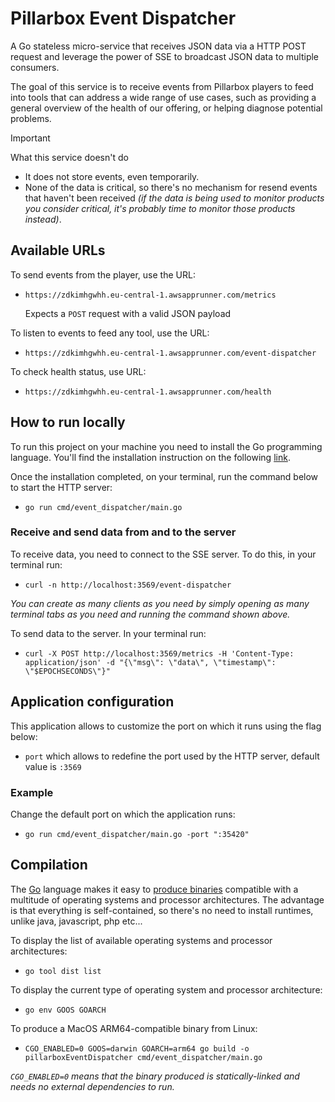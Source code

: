# Pillarbox Event Dispatcher

A Go stateless micro-service that receives JSON data via a HTTP POST request and
leverage the power of SSE to broadcast JSON data to multiple consumers.

The goal of this service is to receive events from Pillarbox players to feed into tools that can address a wide range of use cases, such as providing a general overview of the health of our offering, or helping diagnose potential problems.

> [!IMPORTANT]
>  What this service doesn't do
>
> - It does not store events, even temporarily.
> - None of the data is critical, so there's no mechanism for resend events that haven't been received *(if the data is being used to monitor products you consider critical, it's probably time to monitor those products instead)*.

## Available URLs

To send events from the player, use the URL:

- `https://zdkimhgwhh.eu-central-1.awsapprunner.com/metrics`

  Expects a `POST` request with a valid JSON payload

To listen to events to feed any tool, use the URL:

- `https://zdkimhgwhh.eu-central-1.awsapprunner.com/event-dispatcher`

To check health status, use URL:

- `https://zdkimhgwhh.eu-central-1.awsapprunner.com/health`

## How to run locally

To run this project on your machine you need to install the Go programming language. You'll find the installation instruction on the following [link](https://go.dev/doc/install).

Once the installation completed, on your terminal, run the command below to start the HTTP server:

- `go run cmd/event_dispatcher/main.go`

### Receive and send data from and to the server

To receive data, you need to connect to the SSE server. To do this, in your terminal run:

- `curl -n http://localhost:3569/event-dispatcher`

*You can create as many clients as you need by simply opening as many terminal tabs as you need and running the command shown above.*

To send data to the server. In your terminal run:

- `curl -X POST http://localhost:3569/metrics -H 'Content-Type: application/json' -d "{\"msg\": \"data\", \"timestamp\": \"$EPOCHSECONDS\"}"`

## Application configuration

This application allows to customize the port on which it runs using the flag below:

- `port` which allows to redefine the port used by the HTTP server, default value is `:3569`

### Example

Change the default port on which the application runs:

- `go run cmd/event_dispatcher/main.go -port ":35420"`

## Compilation

The [Go](https://go.dev/) language makes it easy to [produce binaries](https://go.dev/doc/tutorial/compile-install) compatible with a multitude of operating systems and processor architectures. The advantage is that everything is self-contained, so there's no need to install runtimes, unlike java, javascript, php etc...

To display the list of available operating systems and processor architectures:

- `go tool dist list`

To display the current type of operating system and processor architecture:

- `go env GOOS GOARCH`

To produce a MacOS ARM64-compatible binary from Linux:

- `CGO_ENABLED=0 GOOS=darwin GOARCH=arm64 go build -o pillarboxEventDispatcher cmd/event_dispatcher/main.go`

*`CGO_ENABLED=0` means that the binary produced is statically-linked and needs no external dependencies to run.*
